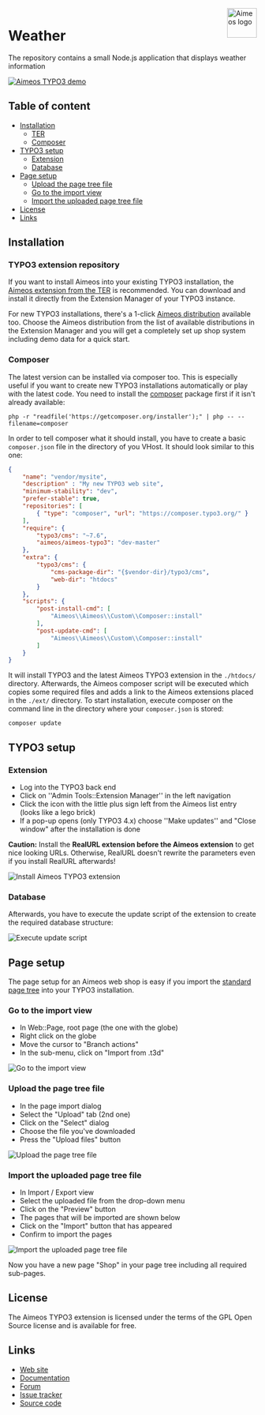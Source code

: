 <a href="https://aimeos.org/">
    <img src="https://aimeos.org/fileadmin/template/icons/logo.png" alt="Aimeos logo" title="Aimeos" align="right" height="60" />
</a>

Weather
======================

The repository contains a small Node.js application that displays weather information 

[![Aimeos TYPO3 demo](https://aimeos.org/fileadmin/user_upload/typo3-demo.jpg)](http://typo3.demo.aimeos.org/)

## Table of content

- [Installation](#installation)
    - [TER](#typo3-extension-repository)
    - [Composer](#composer)
- [TYPO3 setup](#typo3-setup)
    - [Extension](#extension)
    - [Database](#database)
- [Page setup](#page-setup)
    - [Upload the page tree file](#upload-the-page-tree-file)
    - [Go to the import view](#go-to-the-import-view)
    - [Import the uploaded page tree file](#import-the-uploaded-page-tree-file)
- [License](#license)
- [Links](#links)

## Installation

### TYPO3 extension repository

If you want to install Aimeos into your existing TYPO3 installation, the [Aimeos extension from the TER](https://typo3.org/extensions/repository/view/aimeos) is recommended. You can download and install it directly from the Extension Manager of your TYPO3 instance.

For new TYPO3 installations, there's a 1-click [Aimeos distribution](https://typo3.org/extensions/repository/view/aimeos_dist) available too. Choose the Aimeos distribution from the list of available distributions in the Extension Manager and you will get a completely set up shop system including demo data for a quick start.

### Composer

The latest version can be installed via composer too. This is especially useful if you want to create new TYPO3 installations automatically or play with the latest code. You need to install the [composer](https://getcomposer.org/) package first if it isn't already available:
```
php -r "readfile('https://getcomposer.org/installer');" | php -- --filename=composer
```

In order to tell composer what it should install, you have to create a basic `composer.json` file in the directory of you VHost. It should look similar to this one:
```json
{
    "name": "vendor/mysite",
    "description" : "My new TYPO3 web site",
    "minimum-stability": "dev",
    "prefer-stable": true,
    "repositories": [
        { "type": "composer", "url": "https://composer.typo3.org/" }
    ],
    "require": {
        "typo3/cms": "~7.6",
        "aimeos/aimeos-typo3": "dev-master"
    },
    "extra": {
        "typo3/cms": {
            "cms-package-dir": "{$vendor-dir}/typo3/cms",
            "web-dir": "htdocs"
        }
    },
    "scripts": {
        "post-install-cmd": [
            "Aimeos\\Aimeos\\Custom\\Composer::install"
        ],
        "post-update-cmd": [
            "Aimeos\\Aimeos\\Custom\\Composer::install"
        ]
    }
}
```
It will install TYPO3 and the latest Aimeos TYPO3 extension in the `./htdocs/` directory. Afterwards, the Aimeos composer script will be executed which copies some required files and adds a link to the Aimeos extensions placed in the `./ext/` directory. To start installation, execute composer on the command line in the directory where your `composer.json` is stored:
```
composer update
```

## TYPO3 setup

### Extension

* Log into the TYPO3 back end
* Click on ''Admin Tools::Extension Manager'' in the left navigation
* Click the icon with the little plus sign left from the Aimeos list entry (looks like a lego brick)
* If a pop-up opens (only TYPO3 4.x) choose ''Make updates'' and "Close window" after the installation is done

**Caution:** Install the **RealURL extension before the Aimeos extension** to get nice looking URLs. Otherwise, RealURL doesn't rewrite the parameters even if you install RealURL afterwards!

![Install Aimeos TYPO3 extension](https://aimeos.org/docs/images/Aimeos-typo3-extmngr-install.png)

### Database

Afterwards, you have to execute the update script of the extension to create the required database structure:

![Execute update script](https://aimeos.org/docs/images/Aimeos-typo3-extmngr-update-7.x.png)

## Page setup

The page setup for an Aimeos web shop is easy if you import the [standard page tree](https://aimeos.org/fileadmin/download/Aimeos-pages_two-columns_2.1.6.t3d) into your TYPO3 installation.

### Go to the import view

* In Web::Page, root page (the one with the globe)
* Right click on the globe
* Move the cursor to "Branch actions"
* In the sub-menu, click on "Import from .t3d"

![Go to the import view](https://aimeos.org/docs/images/Aimeos-typo3-pages-menu.png)

### Upload the page tree file

* In the page import dialog
* Select the "Upload" tab (2nd one)
* Click on the "Select" dialog
* Choose the file you've downloaded
* Press the "Upload files" button

![Upload the page tree file](https://aimeos.org/docs/images/Aimeos-typo3-pages-upload.png)

### Import the uploaded page tree file

* In Import / Export view
* Select the uploaded file from the drop-down menu
* Click on the "Preview" button
* The pages that will be imported are shown below
* Click on the "Import" button that has appeared
* Confirm to import the pages

![Import the uploaded page tree file](https://aimeos.org/docs/images/Aimeos-typo3-pages-import.png)

Now you have a new page "Shop" in your page tree including all required sub-pages.

## License

The Aimeos TYPO3 extension is licensed under the terms of the GPL Open Source
license and is available for free.

## Links

* [Web site](https://aimeos.org/integrations/typo3-shop-extension/)
* [Documentation](https://aimeos.org/docs/TYPO3)
* [Forum](https://aimeos.org/help/typo3-extension-f16/)
* [Issue tracker](https://github.com/aimeos/aimeos-typo3/issues)
* [Source code](https://github.com/aimeos/aimeos-typo3)